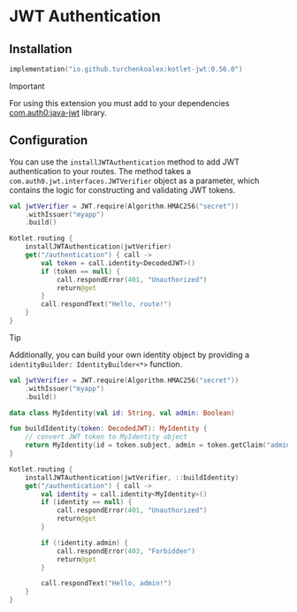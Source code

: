# JWT Authentication

## Installation

```kotlin
implementation("io.github.turchenkoalex:kotlet-jwt:0.56.0")
```

> [!IMPORTANT]
> For using this extension you must add to your
> dependencies [com.auth0:java-jwt](https://mvnrepository.com/artifact/com.auth0/java-jwt) library.

## Configuration

You can use the `installJWTAuthentication` method to add JWT authentication to your routes. The method takes a
`com.auth0.jwt.interfaces.JWTVerifier` object as a parameter, which contains the logic for constructing and validating
JWT tokens.

```kotlin
val jwtVerifier = JWT.require(Algorithm.HMAC256("secret"))
    .withIssuer("myapp")
    .build()

Kotlet.routing {
    installJWTAuthentication(jwtVerifier)
    get("/authentication") { call ->
        val token = call.identity<DecodedJWT>()
        if (token == null) {
            call.respondError(401, "Unauthorized")
            return@get
        }
        call.respondText("Hello, route!")
    }
}
```

> [!TIP]
> Additionally, you can build your own identity object by providing a `identityBuilder: IdentityBuilder<*>` function.

```kotlin
val jwtVerifier = JWT.require(Algorithm.HMAC256("secret"))
    .withIssuer("myapp")
    .build()

data class MyIdentity(val id: String, val admin: Boolean)

fun buildIdentity(token: DecodedJWT): MyIdentity {
    // convert JWT token to MyIdentity object
    return MyIdentity(id = token.subject, admin = token.getClaim("admin").asBoolean())
}

Kotlet.routing {
    installJWTAuthentication(jwtVerifier, ::buildIdentity)
    get("/authentication") { call ->
        val identity = call.identity<MyIdentity>()
        if (identity == null) {
            call.respondError(401, "Unauthorized")
            return@get
        }

        if (!identity.admin) {
            call.respondError(403, "Forbidden")
            return@get
        }

        call.respondText("Hello, admin!")
    }
}
```
